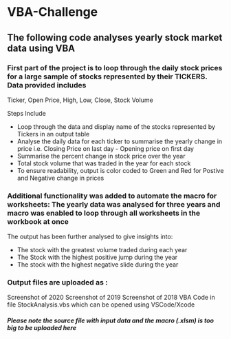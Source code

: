 # VBA-Challenge
## The following code analyses yearly stock market data using VBA 

### First part of the project is to loop through the daily stock prices for a large sample of stocks represented by their TICKERS. Data provided includes 

Ticker, Open Price, High, Low, Close, Stock Volume

Steps Include
  - Loop through the data and display name of the stocks represented by Tickers in an output table
  - Analyse the daily data for each ticker to summarise the yearly change in price i.e. Closing Price on last day - Opening price on first day 
  - Summarise the percent change in stock price over the year
  - Total stock volume that was traded in the year for each stock
  - To ensure readability, output is color coded to Green and Red for Postive and Negative change in prices 
  
### Additional functionality was added to automate the macro for worksheets: The yearly data was analysed for three years and macro was enabled to loop through all worksheets in the workbook at once
  
The output has been further analysed to give insights into: 
  - The stock with the greatest volume traded during each year
  - The Stock with the highest positive jump during the year
  - The stock with the highest negative slide during the year
  
  
### Output files are uploaded as :
  Screenshot of 2020
  Screenshot of 2019
  Screenshot of 2018
  VBA Code in file StockAnalysis.vbs which can be opened using VSCode/Xcode
  
  #### _Please note the source file with input data and the macro (.xlsm) is too big to be uploaded here_
